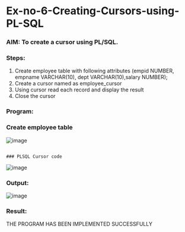 # Ex-no-6-Creating-Cursors-using-PL-SQL
### AIM: To create a cursor using PL/SQL.

### Steps:
1. Create employee table with following attributes (empid NUMBER, empname VARCHAR(10), dept VARCHAR(10),salary NUMBER);
2. Create a cursor named as employee_cursor
3. Using cursor read each record and display the result
4. Close the cursor

### Program:

### Create employee table

![image](https://github.com/jeevansurya30/Ex-no-6-Creating-Cursors-using-PL-SQL/assets/129417865/3487efaa-f7f7-4f1f-aeca-27bb12bbc218)

```

### PLSQL Cursor code
```
![image](https://github.com/jeevansurya30/Ex-no-6-Creating-Cursors-using-PL-SQL/assets/129417865/a6815164-6988-4afe-8453-1283cdef5590)




### Output:
![image](https://github.com/jeevansurya30/Ex-no-6-Creating-Cursors-using-PL-SQL/assets/129417865/dd751abc-cbd9-46cc-bf9f-13d0028da7e5)



### Result:
THE PROGRAM HAS BEEN IMPLEMENTED SUCCESSFULLY
